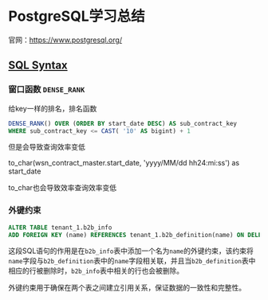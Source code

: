 # PostgreSQL学习总结

官网：https://www.postgresql.org/


## [SQL Syntax](https://www.postgresql.org/docs/current/sql-syntax.html)

### 窗口函数 `DENSE_RANK`

给key一样的排名，排名函数

```sql
DENSE_RANK() OVER (ORDER BY start_date DESC) AS sub_contract_key
WHERE sub_contract_key <= CAST( '10' AS bigint) + 1
```

但是会导致查询效率变低

to_char(wsn_contract_master.start_date, 'yyyy/MM/dd hh24:mi:ss') as start_date

to_char也会导致效率查询效率变低



### 外键约束

```sql
ALTER TABLE tenant_1.b2b_info
ADD FOREIGN KEY (name) REFERENCES tenant_1.b2b_definition(name) ON DELETE CASCADE
```

这段SQL语句的作用是在`b2b_info`表中添加一个名为`name`的外键约束，该约束将`name`字段与`b2b_definition`表中的`name`字段相关联，并且当`b2b_definition`表中相应的行被删除时，`b2b_info`表中相关的行也会被删除。

外键约束用于确保在两个表之间建立引用关系，保证数据的一致性和完整性。
